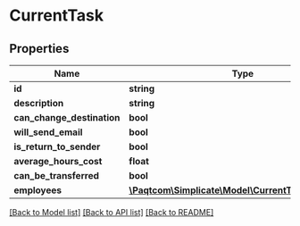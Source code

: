 # CurrentTask

## Properties

 Name                       | Type                                                                      | Description | Notes      
----------------------------|---------------------------------------------------------------------------|-------------|------------
 **id**                     | **string**                                                                |             | [optional] 
 **description**            | **string**                                                                |             | [optional] 
 **can_change_destination** | **bool**                                                                  |             | [optional] 
 **will_send_email**        | **bool**                                                                  |             | [optional] 
 **is_return_to_sender**    | **bool**                                                                  |             | [optional] 
 **average_hours_cost**     | **float**                                                                 |             | [optional] 
 **can_be_transferred**     | **bool**                                                                  |             | [optional] 
 **employees**              | [**\Paqtcom\Simplicate\Model\CurrentTaskEmployee[]**](CurrentTaskEmployee.md) |             | [optional] 

[[Back to Model list]](../README.md#documentation-for-models) [[Back to API list]](../README.md#documentation-for-api-endpoints) [[Back to README]](../README.md)


